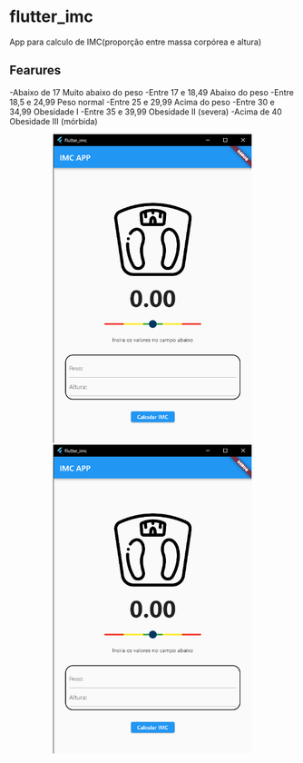 # flutter_imc

App para calculo de IMC(proporção entre massa corpórea e altura)

## Fearures

-Abaixo de 17	Muito abaixo do peso
-Entre 17 e 18,49	Abaixo do peso
-Entre 18,5 e 24,99	Peso normal
-Entre 25 e 29,99	Acima do peso
-Entre 30 e 34,99	Obesidade I
-Entre 35 e 39,99	Obesidade II (severa)
-Acima de 40	Obesidade III (mórbida)



<p align="center">
  <img src="https://github.com/NoctuRaven/IMC/blob/main/assets/images/print/1.png?raw=true" width="350">
  <img src="https://github.com/NoctuRaven/IMC/blob/main/assets/images/print/1.png?raw=true" width="350">
</p>

